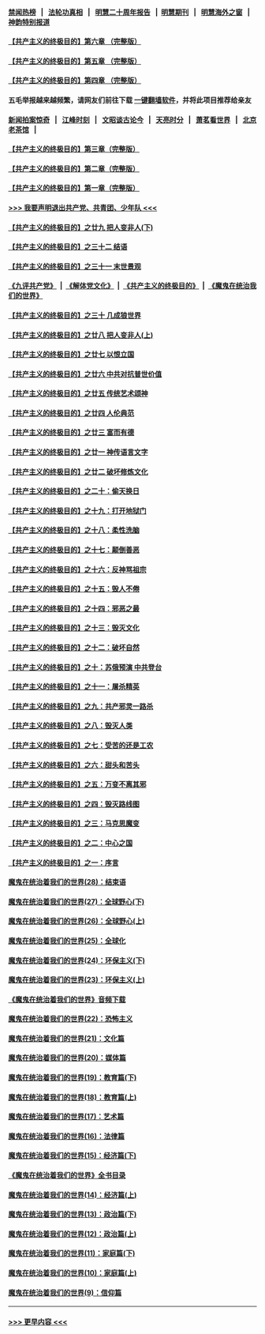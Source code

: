 #### [禁闻热榜](热点新闻.md?=0)  &nbsp;&nbsp;|&nbsp;&nbsp; [法轮功真相](https://github.com/gfw-breaker/truth/blob/master/README.md?=0) &nbsp;&nbsp;|&nbsp;&nbsp; [明慧二十周年报告](https://github.com/gfw-breaker/mh-reports/blob/master/README.md?=0) &nbsp;&nbsp;|&nbsp;&nbsp;[明慧期刊](https://github.com/gfw-breaker/mh-qikan) &nbsp;&nbsp;|&nbsp;&nbsp; [明慧海外之窗](https://github.com/gfw-breaker/mh-news/blob/master/README.md?=0) &nbsp;&nbsp;|&nbsp;&nbsp; [神韵特别报道](https://github.com/gfw-breaker/mh-news/blob/master/shenyun.md?=0)
#### [【共产主义的终极目的】第六章 （完整版）](../pages/nsc422/n11428913.md?t=02242102) 
#### [【共产主义的终极目的】第五章 （完整版）](../pages/nsc422/n11428912.md?t=02242102) 
#### [【共产主义的终极目的】第四章 （完整版）](../pages/nsc422/n11428907.md?t=02242102) 
#### 五毛举报越来越频繁，请网友们前往下载 [一键翻墙软件](https://github.com/gfw-breaker/ssr-accounts)，并将此项目推荐给亲友
#### [新闻拍案惊奇](https://github.com/gfw-breaker/banned-news/blob/master/pages/link4.md) &nbsp;&nbsp;|&nbsp;&nbsp; [江峰时刻](https://github.com/gfw-breaker/banned-news/blob/master/pages/link4.md) &nbsp;&nbsp;|&nbsp;&nbsp; [文昭谈古论今](https://github.com/gfw-breaker/banned-news/blob/master/pages/link4.md) &nbsp;&nbsp;|&nbsp;&nbsp; [天亮时分](https://github.com/gfw-breaker/banned-news/blob/master/pages/link4.md) &nbsp;&nbsp;|&nbsp;&nbsp; [萧茗看世界](https://github.com/gfw-breaker/banned-news/blob/master/pages/link4.md) &nbsp;&nbsp;|&nbsp;&nbsp; [北京老茶馆](https://github.com/gfw-breaker/banned-news/blob/master/pages/link4.md) &nbsp;&nbsp;|&nbsp;&nbsp; 
#### [【共产主义的终极目的】第三章（完整版）](../pages/nsc422/n11428848.md?t=02242102) 
#### [【共产主义的终极目的】第二章（完整版）](../pages/nsc422/n11428831.md?t=02242102) 
#### [【共产主义的终极目的】第一章（完整版）](../pages/nsc422/n11417651.md?t=02242102) 
#### [>>> 我要声明退出共产党、共青团、少年队 <<<](https://github.com/begood0513/goodnews/blob/master/quit/letter.md) 
#### [【共产主义的终极目的】之廿九 把人变非人(下)](../pages/nsc422/n11344140.md?t=02242102) 
#### [【共产主义的终极目的】之三十二 结语](../pages/nsc422/n11360535.md?t=02242102) 
#### [【共产主义的终极目的】之三十一 末世景观](../pages/nsc422/n11351129.md?t=02242102) 
#### [《九评共产党》](https://github.com/begood0513/9ping.md/blob/master/README.md) &nbsp;|&nbsp; [《解体党文化》](../../../../jtdwh.md/blob/master/README.md)  &nbsp;|&nbsp; [《共产主义的终极目的》](../../../../gczydzjmd.md/blob/master/README.md) &nbsp;|&nbsp; [《魔鬼在统治我们的世界》](../../../../mgztzwmdsj.md/blob/master/README.md) 
#### [【共产主义的终极目的】之三十 几成狼世界](../pages/nsc422/n11348280.md?t=02242102) 
#### [【共产主义的终极目的】之廿八 把人变非人(上)](../pages/nsc422/n11340492.md?t=02242102) 
#### [【共产主义的终极目的】之廿七 以恨立国](../pages/nsc422/n11336944.md?t=02242102) 
#### [【共产主义的终极目的】之廿六 中共对抗普世价值](../pages/nsc422/n11324785.md?t=02242102) 
#### [【共产主义的终极目的】之廿五 传统艺术颂神](../pages/nsc422/n11296396.md?t=02242102) 
#### [【共产主义的终极目的】之廿四 人伦典范](../pages/nsc422/n11296397.md?t=02242102) 
#### [【共产主义的终极目的】之廿三 富而有德](../pages/nsc422/n11283598.md?t=02242102) 
#### [【共产主义的终极目的】之廿一 神传语言文字](../pages/nsc422/n11263265.md?t=02242102) 
#### [【共产主义的终极目的】之廿二 破坏修炼文化](../pages/nsc422/n11245728.md?t=02242102) 
#### [【共产主义的终极目的】之二十：偷天换日](../pages/nsc422/n11238846.md?t=02242102) 
#### [【共产主义的终极目的】之十九：打开地狱门](../pages/nsc422/n11206376.md?t=02242102) 
#### [【共产主义的终极目的】之十八：柔性洗脑](../pages/nsc422/n11199994.md?t=02242102) 
#### [【共产主义的终极目的】之十七：颠倒善恶](../pages/nsc422/n11179782.md?t=02242102) 
#### [【共产主义的终极目的】之十六：反神骂祖宗](../pages/nsc422/n11166798.md?t=02242102) 
#### [【共产主义的终极目的】之十五：毁人不倦](../pages/nsc422/n11166792.md?t=02242102) 
#### [【共产主义的终极目的】之十四：邪恶之最](../pages/nsc422/n11150249.md?t=02242102) 
#### [【共产主义的终极目的】之十三：毁灭文化](../pages/nsc422/n11135227.md?t=02242102) 
#### [【共产主义的终极目的】之十二：破坏自然](../pages/nsc422/n11135214.md?t=02242102) 
#### [【共产主义的终极目的】之十：苏俄预演 中共登台](../pages/nsc422/n11118424.md?t=02242102) 
#### [【共产主义的终极目的】之十一：屠杀精英](../pages/nsc422/n11118442.md?t=02242102) 
#### [【共产主义的终极目的】之九：共产邪灵一路杀](../pages/nsc422/n11114139.md?t=02242102) 
#### [【共产主义的终极目的】之八：毁灭人类](../pages/nsc422/n11108503.md?t=02242102) 
#### [【共产主义的终极目的】之七：受苦的还是工农](../pages/nsc422/n11101809.md?t=02242102) 
#### [【共产主义的终极目的】之六：甜头和苦头](../pages/nsc422/n11096971.md?t=02242102) 
#### [【共产主义的终极目的】之五：万变不离其邪](../pages/nsc422/n11091285.md?t=02242102) 
#### [【共产主义的终极目的】之四：毁灭路线图](../pages/nsc422/n11086284.md?t=02242102) 
#### [【共产主义的终极目的】之三：马克思魔变](../pages/nsc422/n11061941.md?t=02242102) 
#### [【共产主义的终极目的】之二：中心之国](../pages/nsc422/n11047728.md?t=02242102) 
#### [【共产主义的终极目的】之一：序言](../pages/nsc422/n11086077.md?t=02242102) 
#### [魔鬼在统治着我们的世界(28)：结束语](../pages/nsc422/n10936246.md?t=02242102) 
#### [魔鬼在统治着我们的世界(27)：全球野心(下)](../pages/nsc422/n10928319.md?t=02242102) 
#### [魔鬼在统治着我们的世界(26)：全球野心(上)](../pages/nsc422/n10900318.md?t=02242102) 
#### [魔鬼在统治着我们的世界(25)：全球化](../pages/nsc422/n10788205.md?t=02242102) 
#### [魔鬼在统治着我们的世界(24)：环保主义(下)](../pages/nsc422/n10695307.md?t=02242102) 
#### [魔鬼在统治着我们的世界(23)：环保主义(上)](../pages/nsc422/n10688613.md?t=02242102) 
#### [《魔鬼在统治着我们的世界》音频下载](../pages/nsc422/n10635553.md?t=02242102) 
#### [魔鬼在统治着我们的世界(22)：恐怖主义](../pages/nsc422/n10614727.md?t=02242102) 
#### [魔鬼在统治着我们的世界(21)：文化篇](../pages/nsc422/n10597706.md?t=02242102) 
#### [魔鬼在统治着我们的世界(20)：媒体篇](../pages/nsc422/n10586579.md?t=02242102) 
#### [魔鬼在统治着我们的世界(19)：教育篇(下)](../pages/nsc422/n10564808.md?t=02242102) 
#### [魔鬼在统治着我们的世界(18)：教育篇(上)](../pages/nsc422/n10526970.md?t=02242102) 
#### [魔鬼在统治着我们的世界(17)：艺术篇](../pages/nsc422/n10499093.md?t=02242102) 
#### [魔鬼在统治着我们的世界(16)：法律篇](../pages/nsc422/n10485969.md?t=02242102) 
#### [魔鬼在统治着我们的世界(15)：经济篇(下)](../pages/nsc422/n10469975.md?t=02242102) 
#### [《魔鬼在统治着我们的世界》全书目录](../pages/nsc422/n10464261.md?t=02242102) 
#### [魔鬼在统治着我们的世界(14)：经济篇(上)](../pages/nsc422/n10457370.md?t=02242102) 
#### [魔鬼在统治着我们的世界(13)：政治篇(下)](../pages/nsc422/n10448270.md?t=02242102) 
#### [魔鬼在统治着我们的世界(12)：政治篇(上)](../pages/nsc422/n10444576.md?t=02242102) 
#### [魔鬼在统治着我们的世界(11)：家庭篇(下)](../pages/nsc422/n10440961.md?t=02242102) 
#### [魔鬼在统治着我们的世界(10)：家庭篇(上)](../pages/nsc422/n10435448.md?t=02242102) 
#### [魔鬼在统治着我们的世界(9)：信仰篇](../pages/nsc422/n10432159.md?t=02242102) 

----
#### [ >>> 更早内容 <<< ](../indexes/nsc422-earlier.md)
